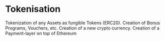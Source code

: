 # Tokenisation
Tokenization of any Assets as fungible Tokens (ERC20).   Creation of Bonus Programs, Vouchers, etc.   Creation of a new crypto currency.   Creation of a Payment-layer on top of Ethereum
